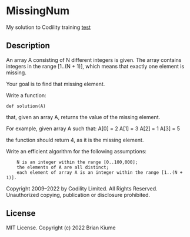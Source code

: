 # MissingNum
My solution to Codility training [test](https://app.codility.com/programmers/lessons/3-time_complexity/perm_missing_elem/)

## Description

An array A consisting of N different integers is given. The array contains integers in the range [1..(N + 1)], which means that exactly one element is missing.

Your goal is to find that missing element.

Write a function:

    def solution(A)

that, given an array A, returns the value of the missing element.

For example, given array A such that:
  A[0] = 2
  A[1] = 3
  A[2] = 1
  A[3] = 5

the function should return 4, as it is the missing element.

Write an efficient algorithm for the following assumptions:

        N is an integer within the range [0..100,000];
        the elements of A are all distinct;
        each element of array A is an integer within the range [1..(N + 1)].

Copyright 2009–2022 by Codility Limited. All Rights Reserved. Unauthorized copying, publication or disclosure prohibited.

## License
MIT License. Copyright (c) 2022 Brian Kiume
